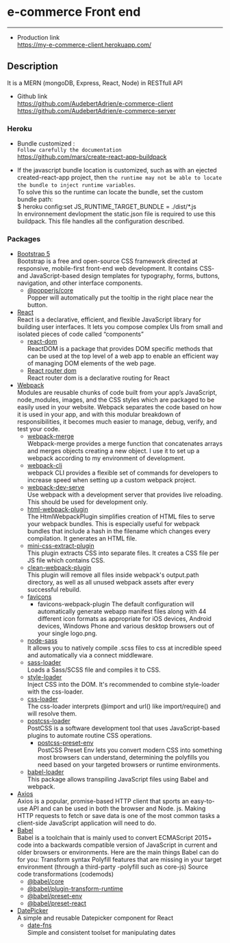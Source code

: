 # e-commerce Front end

---

- Production link  
  https://my-e-commerce-client.herokuapp.com/

## Description

It is a MERN (mongoDB, Express, React, Node) in RESTfull API

- Github link  
  https://github.com/AudebertAdrien/e-commerce-client
  https://github.com/AudebertAdrien/e-commerce-server

### Heroku

- Bundle customized :  
  `Follow carefully the documentation`  
  <https://github.com/mars/create-react-app-buildpack>

- If the javascript bundle location is customized, such as with an ejected created-react-app project, then `the runtime may not be able to locate the bundle to inject runtime variables`.  
  To solve this so the runtime can locate the bundle, set the custom bundle path:  
  $ heroku config:set JS_RUNTIME_TARGET_BUNDLE = ./dist/\*.js  
  In environnement devlopment the static.json file is required to use this buildpack. This file handles all the configuration described.

### Packages

- [Bootstrap 5](https://getbootstrap.com/)  
  Bootstrap is a free and open-source CSS framework directed at responsive, mobile-first front-end web development. It contains CSS- and JavaScript-based design templates for typography, forms, buttons, navigation, and other interface components.
  - [@popperjs/core](https://www.npmjs.com/package/@popperjs/core)  
    Popper will automatically put the tooltip in the right place near the button.
- [React](https://reactjs.org/)  
  React is a declarative, efficient, and flexible JavaScript library for building user interfaces. It lets you compose complex UIs from small and isolated pieces of code called “components”
  - [react-dom](https://reactjs.org/docs/react-dom.html)  
    ReactDOM is a package that provides DOM specific methods that can be used at the top level of a web app to enable an efficient way of managing DOM elements of the web page.
  - [React router dom](https://reactrouter.com/web/guides/quick-start)  
    React router dom is a declarative routing for React
- [Webpack](https://webpack.js.org/)  
  Modules are reusable chunks of code built from your app’s JavaScript, node_modules, images, and the CSS styles which are packaged to be easily used in your website. Webpack separates the code based on how it is used in your app, and with this modular breakdown of responsibilities, it becomes much easier to manage, debug, verify, and test your code.
  - [webpack-merge](https://www.npmjs.com/package/webpack-merge)  
    Webpack-merge provides a merge function that concatenates arrays and merges objects creating a new object. I use it to set up a webpack according to my environment of development.
  - [webpack-cli](https://www.npmjs.com/package/webpack-cli)  
    webpack CLI provides a flexible set of commands for developers to increase speed when setting up a custom webpack project.
  - [webpack-dev-serve](https://webpack.js.org/configuration/dev-server/)  
    Use webpack with a development server that provides live reloading. This should be used for development only.
  - [html-webpack-plugin](https://webpack.js.org/plugins/html-webpack-plugin/)  
    The HtmlWebpackPlugin simplifies creation of HTML files to serve your webpack bundles. This is especially useful for webpack bundles that include a hash in the filename which changes every compilation. It generates an HTML file.
  - [mini-css-extract-plugin](https://webpack.js.org/plugins/mini-css-extract-plugin/)  
    This plugin extracts CSS into separate files. It creates a CSS file per JS file which contains CSS.
  - [clean-webpack-plugin](https://www.npmjs.com/package/clean-webpack-plugin)  
    This plugin will remove all files inside webpack's output.path directory, as well as all unused webpack assets after every successful rebuild.
  - [favicons](https://www.npmjs.com/package/favicons)
    - favicons-webpack-plugin
      The default configuration will automatically generate webapp manifest files along with 44 different icon formats as appropriate for iOS devices, Android devices, Windows Phone and various desktop browsers out of your single logo.png.
  - [node-sass](https://www.npmjs.com/package/node-sass)  
    It allows you to natively compile .scss files to css at incredible speed and automatically via a connect middleware.
  - [sass-loader](https://github.com/webpack-contrib/sass-loader)  
    Loads a Sass/SCSS file and compiles it to CSS.
  - [style-loader](https://webpack.js.org/loaders/style-loader/)  
    Inject CSS into the DOM. It's recommended to combine style-loader with the css-loader.
  - [css-loader](https://webpack.js.org/loaders/css-loader/)  
    The css-loader interprets @import and url() like import/require() and will resolve them.
  - [postcss-loader](https://github.com/webpack-contrib/postcss-loader)  
    PostCSS is a software development tool that uses JavaScript-based plugins to automate routine CSS operations.
    - [postcss-preset-env](https://github.com/csstools/postcss-preset-env)  
      PostCSS Preset Env lets you convert modern CSS into something most browsers can understand, determining the polyfills you need based on your targeted browsers or runtime environments.
  - [babel-loader](https://github.com/babel/babel-loader)  
    This package allows transpiling JavaScript files using Babel and webpack.
- [Axios](https://github.com/axios/axios)  
  Axios is a popular, promise-based HTTP client that sports an easy-to-use API and can be used in both the browser and Node. js. Making HTTP requests to fetch or save data is one of the most common tasks a client-side JavaScript application will need to do.
- [Babel](https://babeljs.io/)  
  Babel is a toolchain that is mainly used to convert ECMAScript 2015+ code into a backwards compatible version of JavaScript in current and older browsers or environments. Here are the main things Babel can do for you:
  Transform syntax
  Polyfill features that are missing in your target environment (through a third-party -polyfill such as core-js)
  Source code transformations (codemods)
  - [@babel/core](https://www.npmjs.com/package/@babel/core)
  - [@babel/plugin-transform-runtime](https://babeljs.io/docs/en/babel-plugin-transform-runtime)
  - [@babel/preset-env](https://babeljs.io/docs/en/babel-preset-env)
  - [@babel/preset-react](https://babeljs.io/docs/en/babel-preset-react)
- [DatePicker](https://github.com/Hacker0x01/react-datepicker)  
  A simple and reusable Datepicker component for React
  - [date-fns](https://date-fns.org/)  
    Simple and consistent toolset for manipulating dates
